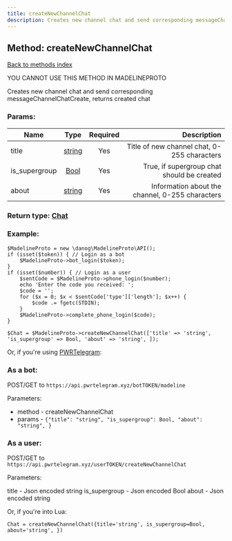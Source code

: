 ```yaml
---
title: createNewChannelChat
description: Creates new channel chat and send corresponding messageChannelChatCreate, returns created chat
---
```

## Method: createNewChannelChat  
[Back to methods index](index.md)


YOU CANNOT USE THIS METHOD IN MADELINEPROTO


Creates new channel chat and send corresponding messageChannelChatCreate, returns created chat

### Params:

| Name     |    Type       | Required | Description |
|----------|:-------------:|:--------:|------------:|
|title|[string](../types/string.md) | Yes|Title of new channel chat, 0-255 characters|
|is\_supergroup|[Bool](../types/Bool.md) | Yes|True, if supergroup chat should be created|
|about|[string](../types/string.md) | Yes|Information about the channel, 0-255 characters|


### Return type: [Chat](../types/Chat.md)

### Example:


```
$MadelineProto = new \danog\MadelineProto\API();
if (isset($token)) { // Login as a bot
    $MadelineProto->bot_login($token);
}
if (isset($number)) { // Login as a user
    $sentCode = $MadelineProto->phone_login($number);
    echo 'Enter the code you received: ';
    $code = '';
    for ($x = 0; $x < $sentCode['type']['length']; $x++) {
        $code .= fgetc(STDIN);
    }
    $MadelineProto->complete_phone_login($code);
}

$Chat = $MadelineProto->createNewChannelChat(['title' => 'string', 'is_supergroup' => Bool, 'about' => 'string', ]);
```

Or, if you're using [PWRTelegram](https://pwrtelegram.xyz):

### As a bot:

POST/GET to `https://api.pwrtelegram.xyz/botTOKEN/madeline`

Parameters:

* method - createNewChannelChat
* params - `{"title": "string", "is_supergroup": Bool, "about": "string", }`



### As a user:

POST/GET to `https://api.pwrtelegram.xyz/userTOKEN/createNewChannelChat`

Parameters:

title - Json encoded string
is_supergroup - Json encoded Bool
about - Json encoded string



Or, if you're into Lua:

```
Chat = createNewChannelChat({title='string', is_supergroup=Bool, about='string', })
```

